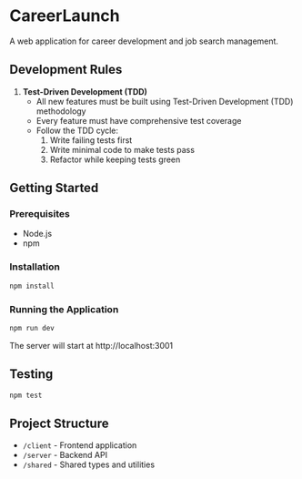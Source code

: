 # CareerLaunch

A web application for career development and job search management.

## Development Rules

1. **Test-Driven Development (TDD)**
   - All new features must be built using Test-Driven Development (TDD) methodology
   - Every feature must have comprehensive test coverage
   - Follow the TDD cycle:
     1. Write failing tests first
     2. Write minimal code to make tests pass
     3. Refactor while keeping tests green

## Getting Started

### Prerequisites
- Node.js
- npm

### Installation
```bash
npm install
```

### Running the Application
```bash
npm run dev
```
The server will start at http://localhost:3001

## Testing
```bash
npm test
```

## Project Structure
- `/client` - Frontend application
- `/server` - Backend API
- `/shared` - Shared types and utilities 